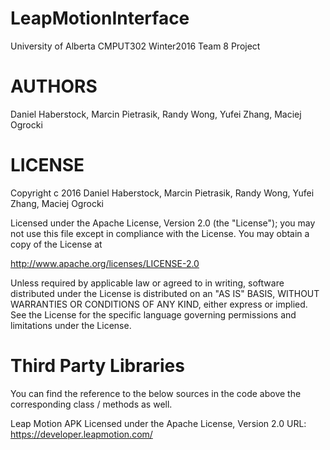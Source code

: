 LeapMotionInterface
==========

University of Alberta CMPUT302 Winter2016 Team 8 Project

AUTHORS
=======

Daniel Haberstock, Marcin Pietrasik, Randy Wong, Yufei Zhang, Maciej Ogrocki

LICENSE
=======

Copyright c 2016 Daniel Haberstock, Marcin Pietrasik, Randy Wong, Yufei Zhang, Maciej Ogrocki

Licensed under the Apache License, Version 2.0 (the "License");
you may not use this file except in compliance with the License.
You may obtain a copy of the License at

   http://www.apache.org/licenses/LICENSE-2.0

Unless required by applicable law or agreed to in writing, software
distributed under the License is distributed on an "AS IS" BASIS,
WITHOUT WARRANTIES OR CONDITIONS OF ANY KIND, either express or implied.
See the License for the specific language governing permissions and
limitations under the License.

Third Party Libraries
=====================
You can find the reference to the below sources in the code above the corresponding class / methods as well.

Leap Motion APK
Licensed under the Apache License, Version 2.0
URL: https://developer.leapmotion.com/
